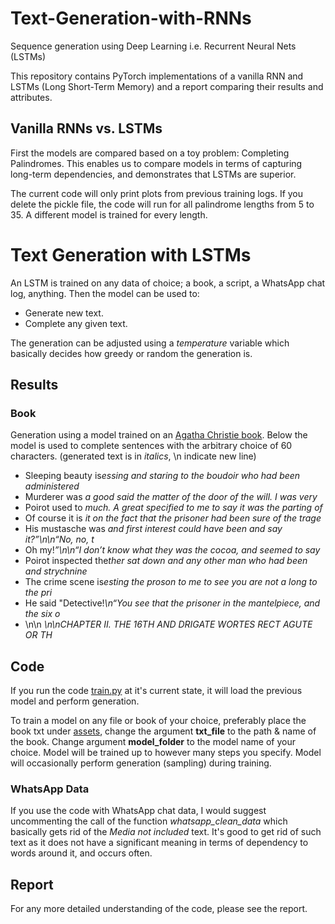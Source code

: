 # Text-Generation-with-RNNs
Sequence generation using Deep Learning i.e. Recurrent Neural Nets (LSTMs) 

This repository contains PyTorch implementations of a vanilla RNN and LSTMs (Long Short-Term Memory) and a report comparing their results and attributes.

## Vanilla RNNs vs. LSTMs
First the models are compared based on a toy problem: Completing Palindromes. This enables us to compare models in terms of capturing long-term dependencies, and demonstrates that LSTMs are superior.

The current code will only print plots from previous training logs. If you delete the pickle file, the code will run for all palindrome lengths from 5 to 35. A different model is trained for every length.

# Text Generation with LSTMs
An LSTM is trained on any data of choice; a book, a script, a WhatsApp chat log, anything. Then the model can be used to:
- Generate new text.
- Complete any given text.

The generation can be adjusted using a *temperature* variable which basically decides how greedy or random the generation is.

## Results

### Book
Generation using a model trained on an [Agatha Christie book](_part2_text_generation/assets/book_agatha.txt). Below the model is used to complete sentences with the arbitrary choice of 60 characters.
(generated text is in *italics*, \n indicate new line)

- Sleeping beauty is*essing and staring to the boudoir who had been administered*
- Murderer was *a good said the matter of the door of the will. I was very*
- Poirot used to *much. A great specified to me to say it was the parting of*
- Of course it is *it on the fact that the prisoner had been sure of the trage*
- His mustasche was *and first interest could have been and say it?”\n\n“No, no, t*
- Oh my!*”\n\n“I don’t know what they was the cocoa, and seemed to say*
- Poirot inspected the*ther sat down and any other man who had been and strychnine*
- The crime scene is*esting the proson to me to see you are not a long to the pri*
- He said "Detective!*\n“You see that the prisoner in the mantelpiece, and the six o*
- \n\n *\n\nCHAPTER II. THE 16TH AND DRIGATE WORTES RECT AGUTE OR TH*

## Code

If you run the code [train.py](_part2_text_generation/train.py) at it's current state, it will load the previous model and perform generation.

To train a model on any file or book of your choice, preferably place the book txt under [assets](_part2_text_generation/assets), change the argument **txt_file** to the path & name of the book. Change argument **model_folder** to the model name of your choice. Model will be trained up to however many steps you specify.
Model will occasionally perform generation (sampling) during training.

### WhatsApp Data

If you use the code with WhatsApp chat data, I would suggest uncommenting the call of the function *whatsapp_clean_data* which basically gets rid of the *Media not included* text. It's good to get rid of such text as it does not have a significant meaning in terms of dependency to words around it, and occurs often.

## Report

For any more detailed understanding of the code, please see the report.